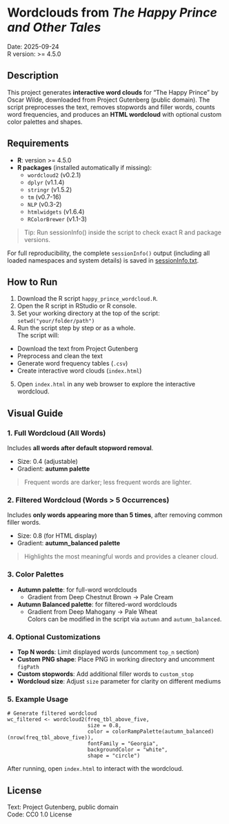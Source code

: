 # Wordclouds from *The Happy Prince and Other Tales*

Date: 2025-09-24  
R version: >= 4.5.0

## Description
This project generates **interactive word clouds** for “The Happy Prince” by Oscar Wilde, downloaded from Project Gutenberg (public domain).
The script preprocesses the text, removes stopwords and filler words, counts word frequencies, and produces an **HTML wordcloud** with optional custom color palettes and shapes.

## Requirements
- **R**: version >= 4.5.0
- **R packages** (installed automatically if missing):
   - `wordcloud2` (v0.2.1)
   - `dplyr` (v1.1.4)
   - `stringr` (v1.5.2)
   - `tm` (v0.7-16)
   - `NLP` (v0.3-2)
   - `htmlwidgets` (v1.6.4)
   - `RColorBrewer` (v1.1-3)
> Tip: Run sessionInfo() inside the script to check exact R and package versions.
 
For full reproducibility, the complete `sessionInfo()` output (including all loaded namespaces and system details) is saved in [sessionInfo.txt](sessionInfo.txt).

## How to Run
1. Download the R script `happy_prince_wordcloud.R`.
2. Open the R script in RStudio or R console.
3. Set your working directory at the top of the script: `setwd("your/folder/path")`
4. Run the script step by step or as a whole.  
   The script will:
- Download the text from Project Gutenberg
- Preprocess and clean the text
- Generate word frequency tables (`.csv`)
- Create interactive word clouds (`index.html`)
5. Open `index.html` in any web browser to explore the interactive wordcloud.

## Visual Guide
### 1. Full Wordcloud (All Words)    
Includes **all words after default stopword removal**.
- Size: 0.4 (adjustable)
- Gradient: **autumn palette**
> Frequent words are darker; less frequent words are lighter.

### 2. Filtered Wordcloud (Words > 5 Occurrences)  
Includes **only words appearing more than 5 times**, after removing common filler words.
- Size: 0.8 (for HTML display)
- Gradient: **autumn_balanced palette**
> Highlights the most meaningful words and provides a cleaner cloud.

### 3. Color Palettes  
- **Autumn palette**: for full-word wordclouds
   - Gradient from Deep Chestnut Brown → Pale Cream
- **Autumn Balanced palette**: for filtered-word wordclouds
   - Gradient from Deep Mahogany → Pale Wheat  
Colors can be modified in the script via `autumn` and `autumn_balanced`.

### 4. Optional Customizations  
- **Top N words**: Limit displayed words (uncomment `top_n` section)
- **Custom PNG shape**: Place PNG in working directory and uncomment `figPath`
- **Custom stopwords**: Add additional filler words to `custom_stop`
- **Wordcloud size**: Adjust `size` parameter for clarity on different mediums

### 5. Example Usage  
```
# Generate filtered wordcloud
wc_filtered <- wordcloud2(freq_tbl_above_five, 
                          size = 0.8,
                          color = colorRampPalette(autumn_balanced)(nrow(freq_tbl_above_five)),
                          fontFamily = "Georgia",
                          backgroundColor = "white",
                          shape = "circle")
```    
After running, open `index.html` to interact with the wordcloud.

## License  
Text: Project Gutenberg, public domain  
Code: CC0 1.0 License



